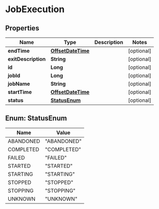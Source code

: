 # JobExecution

## Properties
Name | Type | Description | Notes
------------ | ------------- | ------------- | -------------
**endTime** | [**OffsetDateTime**](OffsetDateTime.md) |  |  [optional]
**exitDescription** | **String** |  |  [optional]
**id** | **Long** |  |  [optional]
**jobId** | **Long** |  |  [optional]
**jobName** | **String** |  |  [optional]
**startTime** | [**OffsetDateTime**](OffsetDateTime.md) |  |  [optional]
**status** | [**StatusEnum**](#StatusEnum) |  |  [optional]

<a name="StatusEnum"></a>
## Enum: StatusEnum
Name | Value
---- | -----
ABANDONED | &quot;ABANDONED&quot;
COMPLETED | &quot;COMPLETED&quot;
FAILED | &quot;FAILED&quot;
STARTED | &quot;STARTED&quot;
STARTING | &quot;STARTING&quot;
STOPPED | &quot;STOPPED&quot;
STOPPING | &quot;STOPPING&quot;
UNKNOWN | &quot;UNKNOWN&quot;
